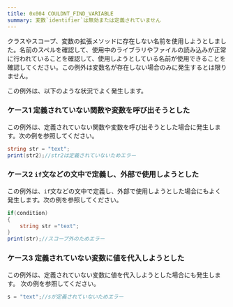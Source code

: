 ```yaml
---
title: 0x004 COULDNT_FIND_VARIABLE
summary: 変数`identifier`は無効または定義されていません
---
```


クラスやスコープ、変数の拡張メソッドに存在しない名前を使用しようとしました。名前のスペルを確認して、使用中のライブラリやファイルの読み込みが正常に行われていることを確認して、使用しようとしている名前が使用できることを確認してください。この例外は変数名が存在しない場合のみに発生するとは限りません。

この例外は、以下のような状況でよく発生します。

### ケース1 定義されていない関数や変数を呼び出そうとした

この例外は、定義されていない関数や変数を呼び出そうとした場合に発生します。次の例を参照してください。

```cs title="AliceScript"
string str = "text";
print(str2);//str2は定義されていないためエラー
```

### ケース2 `if`文などの文中で定義し、外部で使用しようとした

この例外は、`if`文などの文中で定義し、外部で使用しようとした場合にもよく発生します。次の例を参照してください。

```cs title="AliceScript"
if(condition)
{
    string str ="text";
}
print(str);//スコープ外のためエラー
```

### ケース3 定義されていない変数に値を代入しようとした
この例外は、定義されていない変数に値を代入しようとした場合にも発生します。
次の例を参照してください。

```cs title="AliceScript"
s = "text";//sが定義されていないためエラー
```